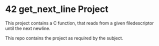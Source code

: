 # 42 get_next_line Project
This project contains a C function, that reads from a given filedescriptor until the next newline.

This repo contains the project as required by the subject.
